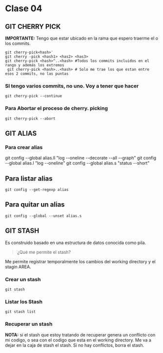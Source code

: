 # Clase 04

## GIT CHERRY PICK

**IMPORTANTE:** Tengo que estar ubicado en la rama que espero traerme el o los commits.
    
    git cherry-pick<hash>¨
    git cherry -pick <hash1> <has2> <has3>
    git cherry-pick <hash>^..<hash> #Todos los commits incluidos en el rango y además los extremos
     git cherry-pick <hash>..<hash> # Solo me trae los que estan entre esos 2 commits, no las puntas

### SI tengo varios commits, no uno. Voy a tener que hacer 

    git cherry-pick --continue


### Para Abortar el proceso de cherry. picking

    git cherry-pick --abort

## GIT ALIAS 

### Para crear alias

git config --global alias.ll "log --oneline --decorate --all --graph"
git config --global alias.l "log --oneline"
git config --global alias.s "status --short"

## Para listar alias

    git config --get-regexp alias

## Para quitar un alias

    git config --global --unset alias.s

## GIT STASH
Es construido basado en una estructura de datos conocida como pila.

> ¿Qué me permite el stash?

Me permite registrar temporalmente los cambios del working directory y el stagin AREA.


### Crear un stash

    git stash

### Listar los Stash

    git stash list

### Recuperar un stash

**NOTA:** si el stash que estoy tratando de recuperar genera un conflicto con mi codigo, o sea con el codigo que esta en el working directory. Me va a dejar en la caja de stash el stash. Si no hay conflictos, borra el stash.
